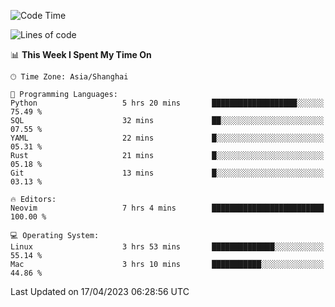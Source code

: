 <!--START_SECTION:waka-->
![Code Time](http://img.shields.io/badge/Code%20Time-1%2C291%20hrs%2031%20mins-blue)

![Lines of code](https://img.shields.io/badge/From%20Hello%20World%20I%27ve%20Written-263.4%20thousand%20lines%20of%20code-blue)

📊 **This Week I Spent My Time On** 

```text
🕑︎ Time Zone: Asia/Shanghai

💬 Programming Languages: 
Python                   5 hrs 20 mins       ███████████████████░░░░░░   75.49 % 
SQL                      32 mins             ██░░░░░░░░░░░░░░░░░░░░░░░   07.55 % 
YAML                     22 mins             █░░░░░░░░░░░░░░░░░░░░░░░░   05.31 % 
Rust                     21 mins             █░░░░░░░░░░░░░░░░░░░░░░░░   05.18 % 
Git                      13 mins             █░░░░░░░░░░░░░░░░░░░░░░░░   03.13 % 

🔥 Editors: 
Neovim                   7 hrs 4 mins        █████████████████████████   100.00 % 

💻 Operating System: 
Linux                    3 hrs 53 mins       ██████████████░░░░░░░░░░░   55.14 % 
Mac                      3 hrs 10 mins       ███████████░░░░░░░░░░░░░░   44.86 % 
```


 Last Updated on 17/04/2023 06:28:56 UTC
<!--END_SECTION:waka-->
